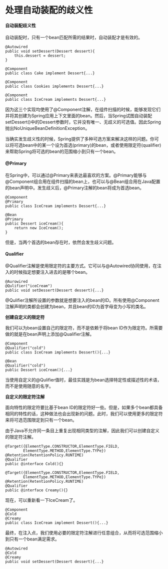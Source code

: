 # 处理自动装配的歧义性

#### 自动装配歧义性

自动装配时，只有一个bean匹配所需的结果时，自动装配才是有效的。

```text
@Autowired
public void setDessert(Dessert dessert){
    this.dessert = dessert;
}
```

```text
@Component
public class Cake implement Dessert{...}

@Component
public class Cookies implements Dessert{...}

@Component
public class IceCream implements Dessert{...}
```

因为这三个实现均使用了@Component注解，在组件扫描的时候，能够发现它们并将其创建为Spring应用上下文里面的bean。然后，当Spring试图自动装配setDessert\(\)中的Dessert参数时，它并没有唯一、无歧义的可选值。因此Spring抛出NoUniqueBeanDefinitionException。

当确实发生歧义性的时候，Spring提供了多种可选方案来解决这样的问题。你可以将可选bean中的某一个设为首选\(primary\)的bean，或者使用限定符\(qualifier\)来帮助Spring将可选的bean的范围缩小到只有一个bean。

#### @Primary

在Spring中，可以通过@Primary来表达最喜欢的方案。@Primary能够与@Component组合用在组件扫描的bean上，也可以与@Bean组合用在Java配置的bean声明中。发生歧义后，@Primary注解的bean将成为首选bean。

```text
@Component
@Primary
public class IceCream implements Dessert{...}
```

```text
@Bean
@Primary
public Dessert iceCream(){
    return new IceCream();
}
```

但是，当两个首选的bean存在时，依然会发生歧义问题。

#### Qualifier

@Qualifier注解是使用限定符的主要方式。它可以与@Autowired协同使用，在注入的时候指定想要注入进去的是哪个bean。

```text
@Aurowired
@Qulifier("iceCream")
public void setDessert(Dessert dessert){...}
```

@Qulifier注解所设置的参数就是想要注入的bean的ID。所有使用@Component注解声明的类都会创建为bean，并且bean的ID为首字母变为小写的类名。

**创建自定义的限定符**

我们可以为bean设置自己的限定符，而不是依赖于将bean ID作为限定符。所需要做的就是在bean声明上添加@Qualifier注解。

```text
@Component
@Qualifier("cold")
public class IceCream implements Dessert(){...}
```

```text
@Bean
@Qualifier("cold")
public Dessert iceCream(){...}
```

当使用自定义的@Qulifier值时，最佳实践是为bean选择特定性或描述性的术语，而不是使用随意的名字。

**自定义的限定符注解**

面向特性的限定符要比基于bean ID的限定符好一些。但是，如果多个bean都具备相同的特性的话，这种做法也会出现新的问题。此时，我们可以使用更多的限定符来将可选范围限定到只有一个bean。

由于Java不允许同一条目上重复出现相同类型的注解，因此我们可以创建自定义的限定符注解。

```text
@Target({ElementType.CONSTRUCTOR,ElementType.FIELD,
        ElementType.METHOD,ElementType.TYPe})
@Retention(RetentionPolicy.RUNTIME)
@Qualifier
public @interface Cold(){}
```

```text
@Target({ElementType.CONSTRUCTOR,ElementType.FIELD,
        ElementType.METHOD,ElementType.TYPe})
@Retention(RetentionPolicy.RUNTIME)
@Qualifier
public @interface Creamy(){}
```

现在，可以重新看一下IceCream了。

```text
@Component
@Cold
@Creamy
public class IceCream implement Dessert(){...}
```

最终，在注入点，我们使用必要的限定符注解进行任意组合，从而将可选范围缩小到只有一个bean满足需求。

```text
@Autowired
@Cold
@Creamy
public void setDessert(Dessert dessert){...}
```

